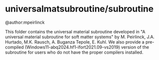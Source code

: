 # universalmatsubroutine/subroutine
@author:mpeirlinck

This folder contains the universal material subroutine developed in "A universal material subroutine for soft matter systems" by M. Peirlinck, J.A. Hurtado, M.K. Rausch, A. Buganza Tepole, E. Kuhl.
We also provide a pre-compiled (Windows11-abq2024.hf1-ifort2021.09-vs2019) version of the subroutine for users who do not have the proper compilers installed.